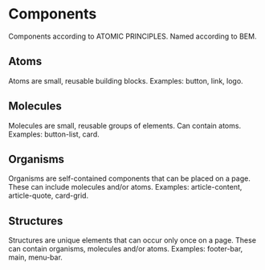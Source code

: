
# Components

Components according to ATOMIC PRINCIPLES. Named according to BEM.

## Atoms

Atoms are small, reusable building blocks.
Examples: button, link, logo.

## Molecules

Molecules are small, reusable groups of elements.
Can contain atoms.
Examples: button-list, card.

## Organisms

Organisms are self-contained components that can be placed on a page.
These can include molecules and/or atoms.
Examples: article-content, article-quote, card-grid.

## Structures

Structures are unique elements that can occur only once on a page.
These can contain organisms, molecules and/or atoms.
Examples: footer-bar, main, menu-bar.
